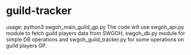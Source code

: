 # guild-tracker
usage: python3 swgoh_main_guild_gp.py
The code will use swgoh_api.py module to fetch guild players data from SWGOH, swgoh_db.py module for simple DB operations and swgoh_guild_tracker.py for some operations on guild players GP.


